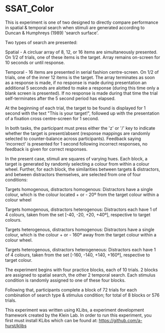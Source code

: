 # SSAT_Color

This is experiment is one of two designed to directly compare performance in spatial & temporal search when stimuli are generated according to Duncan & Humphreys (1989) 'search surface'.

Two types of search are presented:

Spatial - A circluar array of 8, 12, or 16 items are simultaneously presented. On 1/2 of trials, one of these items is the target. Array remains on-screen for 10 seconds or until response.

Temporal - 16 items are presented in serial fashion centre-screen. On 1/2 of trials, one of the inner 12 items is the target. The array terminates as soon as a response is made, if no response is made during presentation an additional 5 seconds are alotted to make a response (during this time only a blank screen is presented). If no response is made during that time the trial self-terminates after the 5 second period has elapsed.

At the beginning of each trial, the target to be found is displayed for 1 second with the text "This is your target!", followed up with the presentation of a fixation cross centre-screen for 1 second.

In both tasks, the participant must press either the 'z' or '/' key to indicate whether the target is present/absent (response mappings are randomly selected to counter-balance across participants). Feedback saying 'incorrect' is presented for 1 second following incorrect responses, no feedback is given for correct responses.

In the present case, stimuli are squares of varying hues. Each block, a target is generated by randomly selecting a colour from within a colour wheel. Further, for each block, the similarities between targets & distractors, and between distractors themselves, are selected from one of four conditions:

Targets homogenous, distractors homogenous:
Distractors have a single colour, which is the colour located + or - 20º from the target colour within a colour wheel

Targets homogenous, distractors heterogenous:
Distractors each have 1 of 4 colours, taken from the set [-40, -20, +20, +40º], respective to target colours.

Targets heterogenous, distractors homogenous:
Distractors have a single colour, which is the colour + or - 160º away from the target colour within a colour wheel.

Targets heterogenous, distractors heterogeneous:
Distractors each have 1 of 4 colours, taken from the set [-160, -140, +140, +160º], respective to target colour.

The experiment begins with four practice blocks, each of 10 trials. 2 blocks are assigned to spatial search, the other 2 temporal search. Each stimulus condition is randomly assigned to one of these four blocks.

Following that, participants complete a block of 72 trials for each combination of search type & stimulus condition; for total of 8 blocks or 576 trials. 

This experiment was written using KLibs, a experiment development framework created by the Klein Lab. In order to run this experiment, you first must install KLibs which can be found at: https://github.com/a-hurst/klibs
